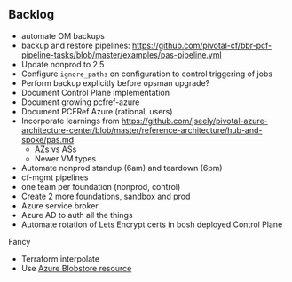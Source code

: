 ## Backlog

- automate OM backups
- backup and restore pipelines: https://github.com/pivotal-cf/bbr-pcf-pipeline-tasks/blob/master/examples/pas-pipeline.yml
- Update nonprod to 2.5
- Configure `ignore_paths` on configuration to control triggering of jobs
- Perform backup explicitly before opsman upgrade?
- Document Control Plane implementation
- Document growing pcfref-azure
- Document PCFRef Azure (rational, users)
- Incorporate learnings from https://github.com/jseely/pivotal-azure-architecture-center/blob/master/reference-architecture/hub-and-spoke/pas.md
    - AZs vs ASs
    - Newer VM types
- Automate nonprod standup (6am) and teardown (6pm)
- cf-mgmt pipelines
- one team per foundation (nonprod, control)
- Create 2 more foundations, sandbox and prod
- Azure service broker
- Azure AD to auth all the things
- Automate rotation of Lets Encrypt certs in bosh deployed Control Plane

Fancy
- Terraform interpolate
- Use [Azure Blobstore resource](https://github.com/pivotal-cf/azure-blobstore-resource)